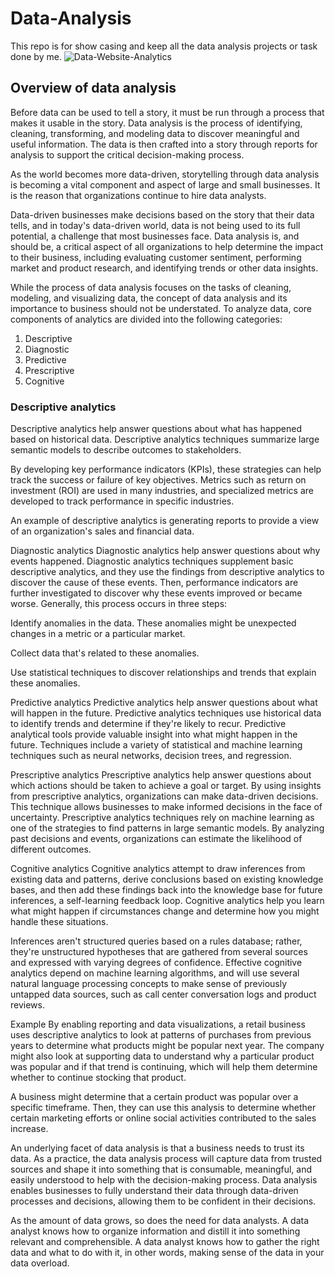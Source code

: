 # Data-Analysis
This repo is for show casing and keep all the data analysis projects or task done by me.
![Data-Website-Analytics](https://github.com/user-attachments/assets/8eeefdfe-6f78-4870-bae8-cc848829f32e)
## Overview of data analysis

Before data can be used to tell a story, it must be run through a process that makes it usable in the story. Data analysis is the process of identifying, cleaning, transforming, and modeling data to discover meaningful and useful information. The data is then crafted into a story through reports for analysis to support the critical decision-making process.

As the world becomes more data-driven, storytelling through data analysis is becoming a vital component and aspect of large and small businesses. It is the reason that organizations continue to hire data analysts.

Data-driven businesses make decisions based on the story that their data tells, and in today's data-driven world, data is not being used to its full potential, a challenge that most businesses face. Data analysis is, and should be, a critical aspect of all organizations to help determine the impact to their business, including evaluating customer sentiment, performing market and product research, and identifying trends or other data insights.

While the process of data analysis focuses on the tasks of cleaning, modeling, and visualizing data, the concept of data analysis and its importance to business should not be understated. To analyze data, core components of analytics are divided into the following categories:

1. Descriptive
2. Diagnostic
3. Predictive
4. Prescriptive
5. Cognitive

### Descriptive analytics
Descriptive analytics help answer questions about what has happened based on historical data. Descriptive analytics techniques summarize large semantic models to describe outcomes to stakeholders.

By developing key performance indicators (KPIs), these strategies can help track the success or failure of key objectives. Metrics such as return on investment (ROI) are used in many industries, and specialized metrics are developed to track performance in specific industries.

An example of descriptive analytics is generating reports to provide a view of an organization's sales and financial data.

Diagnostic analytics
Diagnostic analytics help answer questions about why events happened. Diagnostic analytics techniques supplement basic descriptive analytics, and they use the findings from descriptive analytics to discover the cause of these events. Then, performance indicators are further investigated to discover why these events improved or became worse. Generally, this process occurs in three steps:

Identify anomalies in the data. These anomalies might be unexpected changes in a metric or a particular market.

Collect data that's related to these anomalies.

Use statistical techniques to discover relationships and trends that explain these anomalies.

Predictive analytics
Predictive analytics help answer questions about what will happen in the future. Predictive analytics techniques use historical data to identify trends and determine if they're likely to recur. Predictive analytical tools provide valuable insight into what might happen in the future. Techniques include a variety of statistical and machine learning techniques such as neural networks, decision trees, and regression.

Prescriptive analytics
Prescriptive analytics help answer questions about which actions should be taken to achieve a goal or target. By using insights from prescriptive analytics, organizations can make data-driven decisions. This technique allows businesses to make informed decisions in the face of uncertainty. Prescriptive analytics techniques rely on machine learning as one of the strategies to find patterns in large semantic models. By analyzing past decisions and events, organizations can estimate the likelihood of different outcomes.

Cognitive analytics
Cognitive analytics attempt to draw inferences from existing data and patterns, derive conclusions based on existing knowledge bases, and then add these findings back into the knowledge base for future inferences, a self-learning feedback loop. Cognitive analytics help you learn what might happen if circumstances change and determine how you might handle these situations.

Inferences aren't structured queries based on a rules database; rather, they're unstructured hypotheses that are gathered from several sources and expressed with varying degrees of confidence. Effective cognitive analytics depend on machine learning algorithms, and will use several natural language processing concepts to make sense of previously untapped data sources, such as call center conversation logs and product reviews.

Example
By enabling reporting and data visualizations, a retail business uses descriptive analytics to look at patterns of purchases from previous years to determine what products might be popular next year. The company might also look at supporting data to understand why a particular product was popular and if that trend is continuing, which will help them determine whether to continue stocking that product.

A business might determine that a certain product was popular over a specific timeframe. Then, they can use this analysis to determine whether certain marketing efforts or online social activities contributed to the sales increase.

An underlying facet of data analysis is that a business needs to trust its data. As a practice, the data analysis process will capture data from trusted sources and shape it into something that is consumable, meaningful, and easily understood to help with the decision-making process. Data analysis enables businesses to fully understand their data through data-driven processes and decisions, allowing them to be confident in their decisions.

As the amount of data grows, so does the need for data analysts. A data analyst knows how to organize information and distill it into something relevant and comprehensible. A data analyst knows how to gather the right data and what to do with it, in other words, making sense of the data in your data overload.
